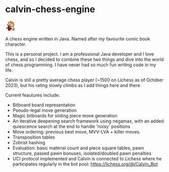 # calvin-chess-engine

<img src="src/main/resources/calvin.png" width="30">

A chess engine written in Java. Named after my favourite comic book character.

This is a personal project. I am a professional Java developer and I love chess, and so I decided to combine these two things and dive into the world of chess programming. I have never had so much fun writing code in my life.

Calvin is still a pretty average chess player (~1500 on Lichess as of October 2023), but his rating slowly climbs as I add things here and there. 

Current feautures include:

- Bitboard board representation
- Pseudo-legal move generation
- Magic bitboards for sliding piece move generation
- An iterative deepening search framework using negamax, with an added quiescence search at the end to handle 'noisy' positions
- Move ordering: previous best move, MVV-LVA + killer moves.
- Transposition tables
- Zobrist hashing
- Evaluation: basic material count and piece square tables, pawn structure, passed pawn bonuses, isolated/doubled pawn penalties
- UCI protocol implemented and Calvin is connected to Lichess where he participates regularly in the bot pool: https://lichess.org/@/Calvin_Bot
